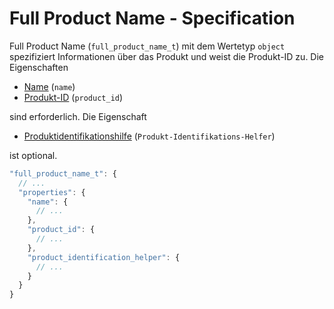 # Full Product Name - Specification

Full Product Name (`full_product_name_t`) mit dem Wertetyp `object` spezifiziert Informationen über das Produkt und weist die Produkt-ID zu. Die Eigenschaften

* [Name](types/full_product_name/name-spec.de.md) (`name`)
* [Produkt-ID](types/full_product_name/product_id-spec.de.md) (`product_id`)

sind erforderlich. Die Eigenschaft

* [Produktidentifikationshilfe](types/full_product_name/product_identification_helper-spec.de.md)
  (`Produkt-Identifikations-Helfer`)

ist optional.

```javascript
"full_product_name_t": {
  // ...
  "properties": {
    "name": {
      // ...
    },
    "product_id": {
      // ...
    },
    "product_identification_helper": {
      // ...
    }
  }
}
```
